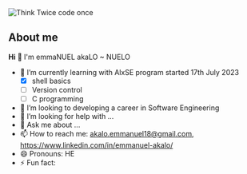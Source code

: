 <picture>
 <source media="https://c4.wallpaperflare.com/wallpaper/305/780/934/technology-programming-code-wallpaper-preview.jpg">
 <img alt="Think Twice code once" src="https://c4.wallpaperflare.com/wallpaper/305/780/934/technology-programming-code-wallpaper-preview.jpg">
</picture>

## About me

**Hi** 👋 I'm emmaNUEL akaLO ~ NUELO

- 🌱 I’m currently learning with AlxSE program started 17th July 2023
  - [x] shell basics
  - [ ] Version control
  - [ ] C programming
- 👯 I’m looking to developing a career in Software Engineering
- 🤔 I’m looking for help with ...
- 💬 Ask me about ...
- 📫 How to reach me: akalo.emmanuel18@gmail.com, https://www.linkedin.com/in/emmanuel-akalo/
- 😄 Pronouns: HE
- ⚡ Fun fact: 
